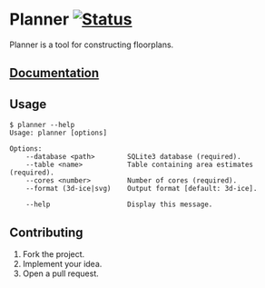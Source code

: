 # Planner [![Status][status-img]][status-url]

Planner is a tool for constructing floorplans.

## [Documentation][doc]

## Usage

```
$ planner --help
Usage: planner [options]

Options:
    --database <path>        SQLite3 database (required).
    --table <name>           Table containing area estimates (required).
    --cores <number>         Number of cores (required).
    --format (3d-ice|svg)    Output format [default: 3d-ice].

    --help                   Display this message.
```

## Contributing

1. Fork the project.
2. Implement your idea.
3. Open a pull request.

[status-img]: https://travis-ci.org/learning-on-chip/planner.svg?branch=master
[status-url]: https://travis-ci.org/learning-on-chip/planner
[doc]: https://learning-on-chip.github.io/planner
